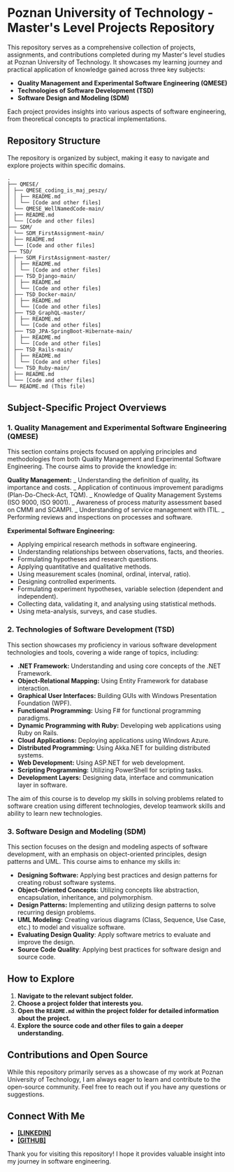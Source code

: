 # Poznan University of Technology - Master's Level Projects Repository

This repository serves as a comprehensive collection of projects, assignments, and contributions completed during my Master's level studies at Poznan University of Technology. It showcases my learning journey and practical application of knowledge gained across three key subjects:

- **Quality Management and Experimental Software Engineering (QMESE)**
- **Technologies of Software Development (TSD)**
- **Software Design and Modeling (SDM)**

Each project provides insights into various aspects of software engineering, from theoretical concepts to practical implementations.

## Repository Structure

The repository is organized by subject, making it easy to navigate and explore projects within specific domains.

```
.
├── QMESE/
│ ├── QMESE_coding_is_maj_peszy/
│ │ ├── README.md
│ │ └── [Code and other files]
│ └── QMESE_WellNamedCode-main/
│ ├── README.md
│ └── [Code and other files]
├── SDM/
│ └── SDM_FirstAssignment-main/
│ ├── README.md
│ └── [Code and other files]
├── TSD/
│ ├── SDM_FirstAssignment-master/
│ │ ├── README.md
│ │ └── [Code and other files]
│ ├── TSD_Django-main/
│ │ ├── README.md
│ │ └── [Code and other files]
│ ├── TSD_Docker-main/
│ │ ├── README.md
│ │ └── [Code and other files]
│ ├── TSD_GraphQL-master/
│ │ ├── README.md
│ │ └── [Code and other files]
│ ├── TSD_JPA-SpringBoot-Hibernate-main/
│ │ ├── README.md
│ │ └── [Code and other files]
│ ├── TSD_Rails-main/
│ │ ├── README.md
│ │ └── [Code and other files]
│ └── TSD_Ruby-main/
│ ├── README.md
│ └── [Code and other files]
└── README.md (This file)
```

## Subject-Specific Project Overviews

### 1. Quality Management and Experimental Software Engineering (QMESE)

This section contains projects focused on applying principles and methodologies from both Quality Management and Experimental Software Engineering. The course aims to provide the knowledge in:

**Quality Management:**
_ Understanding the definition of quality, its importance and costs.
_ Application of continuous improvement paradigms (Plan-Do-Check-Act, TQM).
_ Knowledge of Quality Management Systems (ISO 9000, ISO 9001).
_ Awareness of process maturity assessment based on CMMI and SCAMPI.
_ Understanding of service management with ITIL.
_ Performing reviews and inspections on processes and software.

**Experimental Software Engineering:**

- Applying empirical research methods in software engineering.
- Understanding relationships between observations, facts, and theories.
- Formulating hypotheses and research questions.
- Applying quantitative and qualitative methods.
- Using measurement scales (nominal, ordinal, interval, ratio).
- Designing controlled experiments.
- Formulating experiment hypotheses, variable selection (dependent and independent).
- Collecting data, validating it, and analysing using statistical methods.
- Using meta-analysis, surveys, and case studies.

### 2. Technologies of Software Development (TSD)

This section showcases my proficiency in various software development technologies and tools, covering a wide range of topics, including:

- **.NET Framework:** Understanding and using core concepts of the .NET Framework.
- **Object-Relational Mapping:** Using Entity Framework for database interaction.
- **Graphical User Interfaces:** Building GUIs with Windows Presentation Foundation (WPF).
- **Functional Programming:** Using F# for functional programming paradigms.
- **Dynamic Programming with Ruby:** Developing web applications using Ruby on Rails.
- **Cloud Applications:** Deploying applications using Windows Azure.
- **Distributed Programming:** Using Akka.NET for building distributed systems.
- **Web Development:** Using ASP.NET for web development.
- **Scripting Programming:** Utilizing PowerShell for scripting tasks.
- **Development Layers:** Designing data, interface and communication layer in software.

The aim of this course is to develop my skills in solving problems related to software creation using different technologies, develop teamwork skills and ability to learn new technologies.

### 3. Software Design and Modeling (SDM)

This section focuses on the design and modeling aspects of software development, with an emphasis on object-oriented principles, design patterns and UML. This course aims to enhance my skills in:

- **Designing Software:** Applying best practices and design patterns for creating robust software systems.
- **Object-Oriented Concepts:** Utilizing concepts like abstraction, encapsulation, inheritance, and polymorphism.
- **Design Patterns:** Implementing and utilizing design patterns to solve recurring design problems.
- **UML Modeling:** Creating various diagrams (Class, Sequence, Use Case, etc.) to model and visualize software.
- **Evaluating Design Quality**: Apply software metrics to evaluate and improve the design.
- **Source Code Quality**: Applying best practices for software design and source code.

## How to Explore

1.  **Navigate to the relevant subject folder.**
2.  **Choose a project folder that interests you.**
3.  **Open the `README.md` within the project folder for detailed information about the project.**
4.  **Explore the source code and other files to gain a deeper understanding.**

## Contributions and Open Source

While this repository primarily serves as a showcase of my work at Poznan University of Technology, I am always eager to learn and contribute to the open-source community. Feel free to reach out if you have any questions or suggestions.

## Connect With Me

- **[\[LINKEDIN\]](https://www.linkedin.com/in/bartoszchwilkowski/)**
- **[\[GITHUB\]](https://github.com/kooogi)**

Thank you for visiting this repository! I hope it provides valuable insight into my journey in software engineering.
